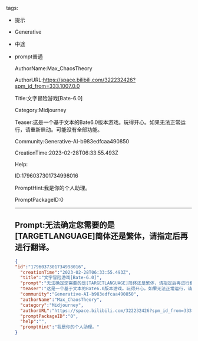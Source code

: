   tags: 
- 提示
- Generative
- 中途
- prompt普通

  AuthorName:Max_ChaosTheory

  AuthorURL:https://space.bilibili.com/322232426?spm_id_from=333.1007.0.0

  Title:文字冒险游戏[Bate-6.0]

  Category:Midjourney

  Teaser:这是一个基于文本的Bate6.0版本游戏。玩得开心。如果无法正常运行，请重新启动。可能没有全部功能。

  Community:Generative-AI-b983edfcaa490850

  CreationTime:2023-02-28T06:33:55.493Z

  Help:

  ID:1796037301734998016

  PromptHint:我是你的个人助理。

  PromptPackageID:0

  ---

  ## Prompt:无法确定您需要的是[TARGETLANGUAGE]简体还是繁体，请指定后再进行翻译。

  ```json
  {
  "id":"1796037301734998016",
    "creationTime":"2023-02-28T06:33:55.493Z",
    "title":"文字冒险游戏[Bate-6.0]",
    "prompt":"无法确定您需要的是[TARGETLANGUAGE]简体还是繁体，请指定后再进行翻译。",
    "teaser":"这是一个基于文本的Bate6.0版本游戏。玩得开心。如果无法正常运行，请重新启动。可能没有全部功能。",
    "community":"Generative-AI-b983edfcaa490850",
    "authorName":"Max_ChaosTheory",
    "category":"Midjourney",
    "authorURL":"https://space.bilibili.com/322232426?spm_id_from=333.1007.0.0",
    "promptPackageID":"0",
    "help":"",
    "promptHint":"我是你的个人助理。"
  }
  ```
